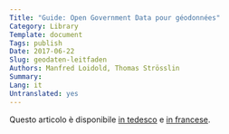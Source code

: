 ```yaml
---
Title: "Guide: Open Government Data pour géodonnées"
Category: Library
Template: document
Tags: publish
Date: 2017-06-22
Slug: geodaten-leitfaden
Authors: Manfred Loidold, Thomas Strösslin 
Summary:
Lang: it
Untranslated: yes
---
```


Questo articolo è disponibile [in tedesco](/de/library/geodaten-leitfaden) e [in francese](/fr/library/geodaten-leitfaden).
